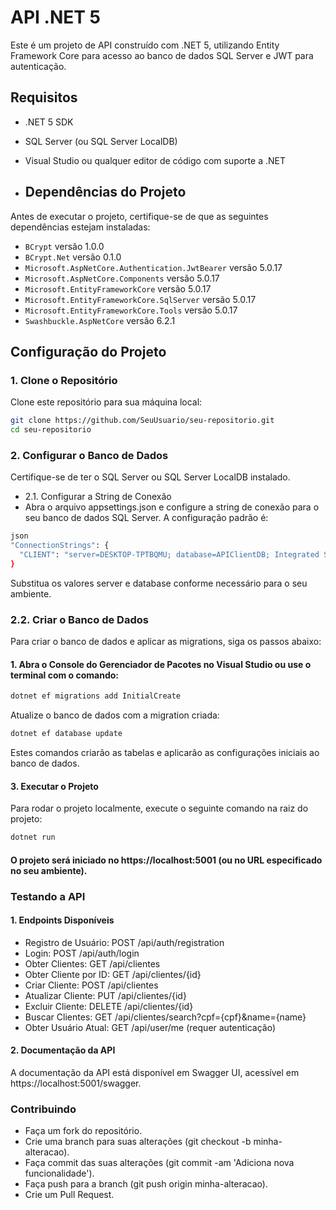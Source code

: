 # API .NET 5

Este é um projeto de API construído com .NET 5, utilizando Entity Framework Core para acesso ao banco de dados SQL Server e JWT para autenticação.

## Requisitos

- .NET 5 SDK
- SQL Server (ou SQL Server LocalDB)
- Visual Studio ou qualquer editor de código com suporte a .NET

- ## Dependências do Projeto

Antes de executar o projeto, certifique-se de que as seguintes dependências estejam instaladas:

- `BCrypt` versão 1.0.0
- `BCrypt.Net` versão 0.1.0
- `Microsoft.AspNetCore.Authentication.JwtBearer` versão 5.0.17
- `Microsoft.AspNetCore.Components` versão 5.0.17
- `Microsoft.EntityFrameworkCore` versão 5.0.17
- `Microsoft.EntityFrameworkCore.SqlServer` versão 5.0.17
- `Microsoft.EntityFrameworkCore.Tools` versão 5.0.17
- `Swashbuckle.AspNetCore` versão 6.2.1

## Configuração do Projeto

### 1. Clone o Repositório

Clone este repositório para sua máquina local:

```bash
git clone https://github.com/SeuUsuario/seu-repositorio.git
cd seu-repositorio
```

### 2. Configurar o Banco de Dados
Certifique-se de ter o SQL Server ou SQL Server LocalDB instalado.

- 2.1. Configurar a String de Conexão
- Abra o arquivo appsettings.json e configure a string de conexão para o seu banco de dados SQL Server. A configuração padrão é:
```bash
json
"ConnectionStrings": {
  "CLIENT": "server=DESKTOP-TPTBQMU; database=APIClientDB; Integrated Security=True; MultipleActiveResultSets=true; TrustServerCertificate=True;"
}
```
Substitua os valores server e database conforme necessário para o seu ambiente.

### 2.2. Criar o Banco de Dados
Para criar o banco de dados e aplicar as migrations, siga os passos abaixo:

#### 1. Abra o Console do Gerenciador de Pacotes no Visual Studio ou use o terminal com o comando:

```bash
dotnet ef migrations add InitialCreate
```
Atualize o banco de dados com a migration criada:
```bash
dotnet ef database update
```
Estes comandos criarão as tabelas e aplicarão as configurações iniciais ao banco de dados.

#### 3. Executar o Projeto
Para rodar o projeto localmente, execute o seguinte comando na raiz do projeto:

```bash
dotnet run
```
#### O projeto será iniciado no https://localhost:5001 (ou no URL especificado no seu ambiente).

### Testando a API
#### 1. Endpoints Disponíveis
- Registro de Usuário: POST /api/auth/registration
- Login: POST /api/auth/login
- Obter Clientes: GET /api/clientes
- Obter Cliente por ID: GET /api/clientes/{id}
- Criar Cliente: POST /api/clientes
- Atualizar Cliente: PUT /api/clientes/{id}
- Excluir Cliente: DELETE /api/clientes/{id}
- Buscar Clientes: GET /api/clientes/search?cpf={cpf}&name={name}
- Obter Usuário Atual: GET /api/user/me (requer autenticação)
#### 2. Documentação da API
A documentação da API está disponível em Swagger UI, acessível em https://localhost:5001/swagger.

### Contribuindo
- Faça um fork do repositório.
- Crie uma branch para suas alterações (git checkout -b minha-alteracao).
- Faça commit das suas alterações (git commit -am 'Adiciona nova funcionalidade').
- Faça push para a branch (git push origin minha-alteracao).
- Crie um Pull Request.
